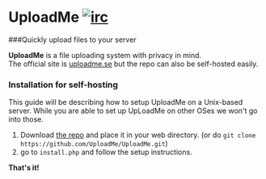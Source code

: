 UploadMe   [![irc](https://img.shields.io/badge/EsperNet-join%20%23uploadme-brightgreen.svg)](https://webchat.esper.net/?channels=uploadme)
========

###Quickly upload files to your server

**UploadMe** is a file uploading system with privacy in mind.  
The official site is <a href="https://uploadme.se/">uploadme.se</a> but the repo can also be self-hosted easily.

### Installation for self-hosting

This guide will be describing how to setup UploadMe on a Unix-based server. While you are able to set up UpLoadMe on other OSes we won't go into those.

1. Download <a href="https://github.com/UploadMe/UploadMe/archive/master.zip">the repo</a> and place it in your web directory. (or do `git clone https://github.com/UploadMe/UploadMe.git`)
2. go to  `install.php` and follow the setup instructions.

__That's it!__
